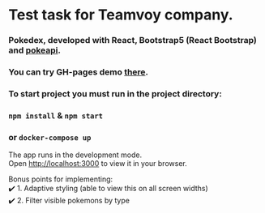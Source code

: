# Test task for Teamvoy company.

### Pokedex, developed with React, Bootstrap5 (React Bootstrap) and [pokeapi](https://pokeapi.co/).
### You can try GH-pages demo [there](https://exsumbit.github.io/teamvoy_tt/).

### To start project you must run in the project directory:

### `npm install` & `npm start`
### or `docker-compose up`

The app runs in the development mode.\
Open [http://localhost:3000](http://localhost:3000) to view it in your browser.

Bonus points for implementing:\
✔️ 1. Adaptive styling (able to view this on all screen widths)\
✔️ 2. Filter visible pokemons by type

